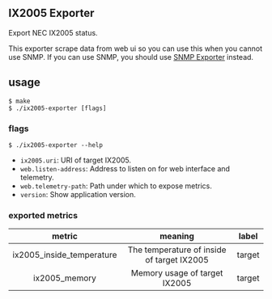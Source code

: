 IX2005 Exporter
---------------

Export NEC IX2005 status.

This exporter scrape data from web ui so you can use this when you cannot use SNMP. If you can use SNMP, you should use [SNMP Exporter](https://github.com/prometheus/snmp_exporter) instead.

## usage

``` shell
$ make
$ ./ix2005-exporter [flags]
```

### flags

``` shell
$ ./ix2005-exporter --help
```

* `ix2005.uri`: URI of target IX2005.
* `web.listen-address`: Address to listen on for web interface and telemetry.
* `web.telemetry-path`: Path under which to expose metrics.
* `version`: Show application version.

### exported metrics

|          metric           |                  meaning                   | label  |
|:-------------------------:|:------------------------------------------:|:------:|
| ix2005_inside_temperature | The temperature of inside of target IX2005 | target |
| ix2005_memory             | Memory usage of target IX2005              | target |
